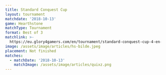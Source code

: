 ```yaml
---
title: Standard Conquest Cup
layout: tournament
matchdate: '2018-10-13'
game: Hearthstone
matchType: Tournament
format: Best of 3
matchlink: >-
  https://eu.glory4gamers.com/en/tournament/standard-conquest-cup-4-en-98660/infos
image: /assets/image/articles/hs-bilde.jpeg
placement: Not finished
matches:
  - matchDate: '2018-10-13'
    matchImage: /assets/image/articles/quixz.png
---
```


